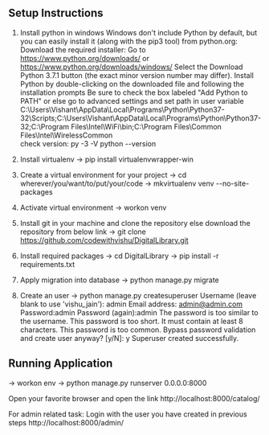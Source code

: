## Setup Instructions

1. Install python in windows 
	Windows don't include Python by default, but you can easily install it (along with the pip3 tool) from python.org:
    Download the required installer:
        Go to https://www.python.org/downloads/ or https://www.python.org/downloads/windows/
        Select the Download Python 3.7.1 button (the exact minor version number may differ).
    Install Python by double-clicking on the downloaded file and following the installation prompts
    Be sure to check the box labeled "Add Python to PATH" or else go to advanced settings and set path in user variable
	C:\Users\Vishant\AppData\Local\Programs\Python\Python37-32\Scripts\;C:\Users\Vishant\AppData\Local\Programs\Python\Python37-32\;C:\Program Files\Intel\WiFi\bin\;C:\Program Files\Common Files\Intel\WirelessCommon\
	check version:
	py -3 -V 
	python --version
	
2. Install virtualenv
-> pip install virtualenvwrapper-win

3. Create a virtual environment for your project
-> cd wherever/you/want/to/put/your/code
-> mkvirtualenv venv --no-site-packages

4. Activate virtual environment
-> workon venv

5. Install git in your machine and clone the repository else download the repository from below link
-> git clone https://github.com/codewithvishu/DigitalLibrary.git

6. Install required packages
-> cd DigitalLibrary
-> pip install -r requirements.txt

7. Apply migration into database
-> python manage.py migrate

8. Create an user
-> python manage.py createsuperuser
	Username (leave blank to use 'vishu_jain'): admin
	Email address: admin@admin.com
	Password:admin
	Password (again):admin
	The password is too similar to the username.
	This password is too short. It must contain at least 8 characters.
	This password is too common.
	Bypass password validation and create user anyway? [y/N]: y
	Superuser created successfully.


## Running Application

-> workon env
-> python manage.py runserver 0.0.0.0:8000

Open your favorite browser and open the link http://localhost:8000/catalog/

For admin related task: Login with the user you have created in previous steps
http://localhost:8000/admin/
